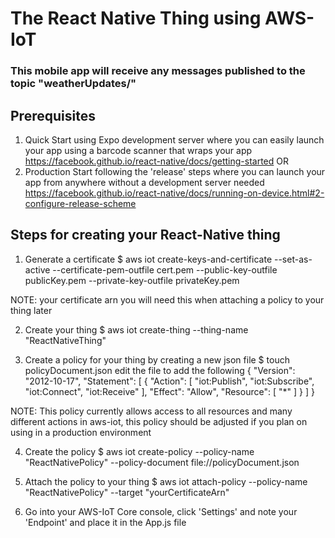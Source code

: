 # The React Native Thing using AWS-IoT
### This mobile app will receive any messages published to the topic "weatherUpdates/"

## Prerequisites
1. Quick Start using Expo development server where you can easily launch your app
using a barcode scanner that wraps your app
https://facebook.github.io/react-native/docs/getting-started
OR
1. Production Start following the 'release' steps where you can launch your app
from anywhere without a development server needed
https://facebook.github.io/react-native/docs/running-on-device.html#2-configure-release-scheme


## Steps for creating your React-Native thing
1. Generate a certificate
$ aws iot create-keys-and-certificate --set-as-active --certificate-pem-outfile cert.pem --public-key-outfile publicKey.pem --private-key-outfile privateKey.pem

NOTE: your certificate arn you will need this when attaching a policy to your thing later

2. Create your thing
$ aws iot create-thing --thing-name "ReactNativeThing"

3. Create a policy for your thing by creating a new json file
$ touch policyDocument.json
edit the file to add the following
{
"Version": "2012-10-17",
"Statement": [
{
"Action": [
"iot:Publish",
"iot:Subscribe",
"iot:Connect",
"iot:Receive"
],
"Effect": "Allow",
"Resource": [
"*"
]
}
]
}

NOTE: This policy currently allows access to all resources and many different actions in aws-iot, this policy should be adjusted if you plan on using in a production environment

4. Create the policy
$ aws iot create-policy --policy-name "ReactNativePolicy" --policy-document file://policyDocument.json

5. Attach the policy to your thing
$ aws iot attach-policy --policy-name "ReactNativePolicy" --target "yourCertificateArn"

6. Go into your AWS-IoT Core console, click 'Settings' and note your 'Endpoint' and place it in the App.js file
